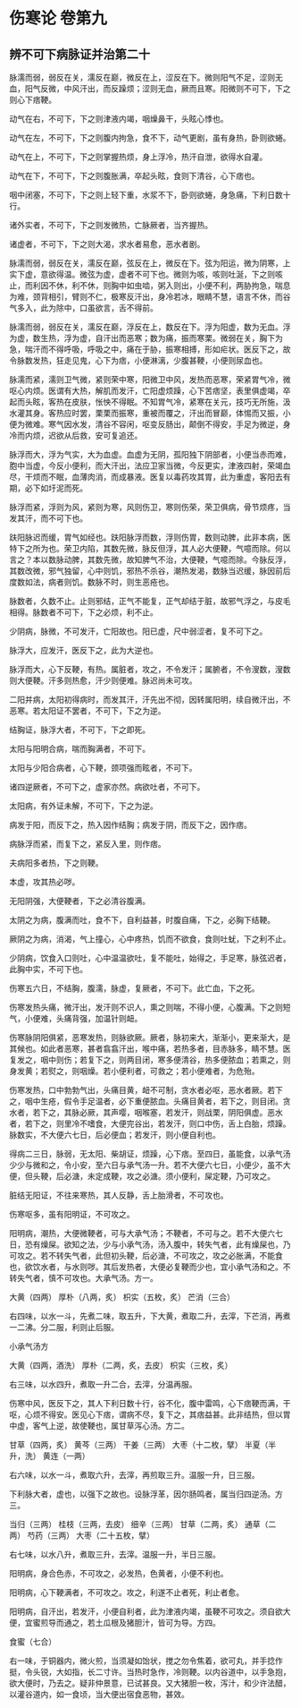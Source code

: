 # 伤寒论 卷第九

## 辨不可下病脉证并治第二十

脉濡而弱，弱反在关，濡反在巅，微反在上，涩反在下。微则阳气不足，涩则无血，阳气反微，中风汗出，而反躁烦；涩则无血，厥而且寒。阳微则不可下，下之则心下痞鞕。

动气在右，不可下，下之则津液内竭，咽燥鼻干，头眩心悸也。

动气在左，不可下，下之则腹内拘急，食不下，动气更剧，虽有身热，卧则欲蜷。

动气在上，不可下，下之则掌握热烦，身上浮冷，热汗自泄，欲得水自灌。

动气在下，不可下，下之则腹胀满，卒起头眩，食则下清谷，心下痞也。

咽中闭塞，不可下，下之则上轻下重，水浆不下，卧则欲蜷，身急痛，下利日数十行。

诸外实者，不可下，下之则发微热，亡脉厥者，当齐握热。

诸虚者，不可下，下之则大渴，求水者易愈，恶水者剧。

脉濡而弱，弱反在关，濡反在巅，弦反在上，微反在下。弦为阳运，微为阴寒，上实下虚，意欲得温。微弦为虚，虚者不可下也。微则为咳，咳则吐涎，下之则咳止，而利因不休，利不休，则胸中如虫啮，粥入则出，小便不利，两胁拘急，喘息为难，颈背相引，臂则不仁，极寒反汗出，身冷若冰，眼睛不慧，语言不休，而谷气多入，此为除中，口虽欲言，舌不得前。

脉濡而弱，弱反在关，濡反在巅，浮反在上，数反在下。浮为阳虚，数为无血。浮为虚，数生热，浮为虚，自汗出而恶寒；数为痛，振而寒栗。微弱在关，胸下为急，喘汗而不得呼吸，呼吸之中，痛在于胁，振寒相搏，形如疟状。医反下之，故令脉数发热，狂走见鬼，心下为痞，小便淋漓，少腹甚鞕，小便则尿血也。

脉濡而紧，濡则卫气微，紧则荣中寒，阳微卫中风，发热而恶寒，荣紧胃气冷，微呕心内烦。医谓有大热，解肌而发汗，亡阳虚烦躁，心下苦痞坚，表里俱虚竭，卒起而头眩，客热在皮肤，怅怏不得眠。不知胃气冷，紧寒在关元，技巧无所施，汲水灌其身。客热应时罢，栗栗而振寒，重被而覆之，汗出而冒巅，体惕而又振，小便为微难。寒气因水发，清谷不容闲，呕变反肠出，颠倒不得安，手足为微逆，身冷而内烦，迟欲从后救，安可复追还。

脉浮而大，浮为气实，大为血虚。血虚为无阴，孤阳独下阴部者，小便当赤而难，胞中当虚，今反小便利，而大汗出，法应卫家当微，今反更实，津液四射，荣竭血尽，干烦而不眠，血薄肉消，而成暴液。医复以毒药攻其胃，此为重虚，客阳去有期，必下如圩泥而死。

脉浮而紧，浮则为风，紧则为寒，风则伤卫，寒则伤荣，荣卫俱病，骨节烦疼，当发其汗，而不可下也。

趺阳脉迟而缓，胃气如经也。趺阳脉浮而数，浮则伤胃，数则动脾，此非本病，医特下之所为也。荣卫内陷，其数先微，脉反但浮，其人必大便鞕，气噫而除。何以言之？本以数脉动脾，其数先微，故知脾气不治，大便鞕，气噫而除。今脉反浮，其数改微，邪气独留，心中则饥，邪热不杀谷，潮热发渴，数脉当迟缓，脉因前后度数如法，病者则饥。数脉不时，则生恶疮也。

脉数者，久数不止。止则邪结，正气不能复，正气却结于脏，故邪气浮之，与皮毛相得。脉数者不可下，下之必烦，利不止。

少阴病，脉微，不可发汗，亡阳故也。阳已虚，尺中弱涩者，复不可下之。

脉浮大，应发汗，医反下之，此为大逆也。

脉浮而大，心下反鞕，有热。属脏者，攻之，不令发汗；属腑者，不令溲数，溲数则大便鞕。汗多则热愈，汗少则便难。脉迟尚未可攻。

二阳并病，太阳初得病时，而发其汗，汗先出不彻，因转属阳明，续自微汗出，不恶寒。若太阳证不罢者，不可下，下之为逆。

结胸证，脉浮大者，不可下，下之即死。

太阳与阳明合病，喘而胸满者，不可下。

太阳与少阳合病者，心下鞕，颈项强而眩者，不可下。

诸四逆厥者，不可下之，虚家亦然。病欲吐者，不可下。

太阳病，有外证未解，不可下，下之为逆。

病发于阳，而反下之，热入因作结胸；病发于阴，而反下之，因作痞。

病脉浮而紧，而复下之，紧反入里，则作痞。

夫病阳多者热，下之则鞕。

本虚，攻其热必哕。

无阳阴强，大便鞕者，下之必清谷腹满。

太阴之为病，腹满而吐，食不下，自利益甚，时腹自痛，下之，必胸下结鞕。

厥阴之为病，消渴，气上撞心，心中疼热，饥而不欲食，食则吐蚘，下之利不止。

少阴病，饮食入口则吐，心中温温欲吐，复不能吐，始得之，手足寒，脉弦迟者，此胸中实，不可下也。

伤寒五六日，不结胸，腹濡，脉虚，复厥者，不可下。此亡血，下之死。

伤寒发热头痛，微汗出，发汗则不识人，熏之则喘，不得小便，心腹满。下之则短气，小便难，头痛背强，加温针则衄。

伤寒脉阴阳俱紧，恶寒发热，则脉欲厥。厥者，脉初来大，渐渐小，更来渐大，是其候也。如此者恶寒，甚者翕翕汗出，喉中痛，若热多者，目赤脉多，睛不慧。医复发之，咽中则伤；若复下之，则两目闭，寒多便清谷，热多便脓血；若熏之，则身发黄；若熨之，则咽燥。若小便利者，可救之；若小便难者，为危殆。

伤寒发热，口中勃勃气出，头痛目黄，衄不可制，贪水者必呕，恶水者厥。若下之，咽中生疮，假令手足温者，必下重便脓血。头痛目黄者，若下之，则目闭。贪水者，若下之，其脉必厥，其声嘤，咽喉塞，若发汗，则战栗，阴阳俱虚。恶水者，若下之，则里冷不嗜食，大便完谷出，若发汗，则口中伤，舌上白胎，烦躁。脉数实，不大便六七日，后必便血；若发汗，则小便自利也。

得病二三日，脉弱，无太阳、柴胡证，烦躁，心下痞。至四日，虽能食，以承气汤少少与微和之，令小安，至六日与承气汤一升。若不大便六七日，小便少，虽不大便，但头鞕，后必溏，未定成鞕，攻之必溏。须小便利，屎定鞕，乃可攻之。

脏结无阳证，不往来寒热，其人反静，舌上胎滑者，不可攻也。

伤寒呕多，虽有阳明证，不可攻之。

阳明病，潮热，大便微鞕者，可与大承气汤；不鞕者，不可与之。若不大便六七日，恐有燥屎。欲知之法，少与小承气汤，汤入腹中，转失气者，此有燥屎也，乃可攻之。若不转失气者，此但初头鞕，后必溏，不可攻之，攻之必胀满，不能食也，欲饮水者，与水则哕。其后发热者，大便必复鞕而少也，宜小承气汤和之。不转失气者，慎不可攻也。大承气汤。方一。

大黄（四两） 厚朴（八两，炙） 枳实（五枚，炙） 芒消（三合）

右四味，以水一斗，先煮二味，取五升，下大黄，煮取二升，去滓，下芒消，再煮一二沸。分二服，利则止后服。

小承气汤方

大黄（四两，酒洗） 厚朴（二两，炙，去皮） 枳实（三枚，炙）

右三味，以水四升，煮取一升二合，去滓，分温再服。

伤寒中风，医反下之，其人下利日数十行，谷不化，腹中雷鸣，心下痞鞕而满，干呕，心烦不得安。医见心下痞，谓病不尽，复下之，其痞益甚。此非结热，但以胃中虚，客气上逆，故使鞕也，属甘草泻心汤。方二。

甘草（四两，炙） 黄芩（三两） 干姜（三两） 大枣（十二枚，擘） 半夏（半升，洗） 黄连（一两）

右六味，以水一斗，煮取六升，去滓，再煎取三升。温服一升，日三服。

下利脉大者，虚也，以强下之故也。设脉浮革，因尔肠鸣者，属当归四逆汤。方三。

当归（三两） 桂枝（三两，去皮） 细辛（三两） 甘草（二两，炙） 通草（二两） 芍药（三两） 大枣（二十五枚，擘）

右七味，以水八升，煮取三升，去滓。温服一升，半日三服。

阳明病，身合色赤，不可攻之，必发热，色黄者，小便不利也。

阳明病，心下鞕满者，不可攻之。攻之，利遂不止者死，利止者愈。

阳明病，自汗出，若发汗，小便自利者，此为津液内竭，虽鞕不可攻之。须自欲大便，宜蜜煎导而通之，若土瓜根及猪胆汁，皆可为导。方四。

食蜜（七合）

右一味，于铜器内，微火煎，当须凝如饴状，搅之勿令焦着，欲可丸，并手捻作挺，令头锐，大如指，长二寸许。当热时急作，冷则鞕。以内谷道中，以手急抱，欲大便时，乃去之。疑非仲景意，已试甚良。又大猪胆一枚，泻汁，和少许法醋，以灌谷道内，如一食顷，当大便出宿食恶物，甚效。